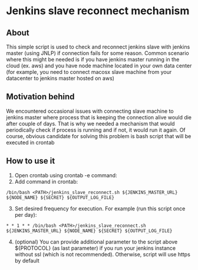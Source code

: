 # Jenkins slave reconnect mechanism

## About

This simple script is used to check and reconnect jenkins slave with jenkins master (using JNLP) if connection fails for some reason. Common scenario where this might be needed is if you have jenkins master running in the cloud (ex. aws) and you have node machine located in your own data center (for example, you need to connect macosx slave machine from your datacenter to jenkins master hosted on aws)

## Motivation behind

We encountered occasional issues with connecting slave machine to jenkins master where process that is keeping the connection alive would die after couple of days. That is why we needed a mechanism that would periodically check if process is running and if not, it would run it again. Of course, obvious candidate for solving this problem is bash script that will be executed in crontab

## How to use it

1. Open crontab using crontab -e command:
2. Add command in crontab: 
```
/bin/bash <PATH>/jenkins_slave_reconnect.sh ${JENKINS_MASTER_URL} ${NODE_NAME} ${SECRET} ${OUTPUT_LOG_FILE}
```
3. Set desired frequency for execution. For example (run this script once per day):
```
* * 1 * * /bin/bash <PATH>/jenkins_slave_reconnect.sh ${JENKINS_MASTER_URL} ${NODE_NAME} ${SECRET} ${OUTPUT_LOG_FILE}
```
4. (optional) You can provide additional parameter to the script above ${PROTOCOL} (as last parameter) if you run your jenkins instance without ssl (which is not recommended). Otherwise, script will use https by default